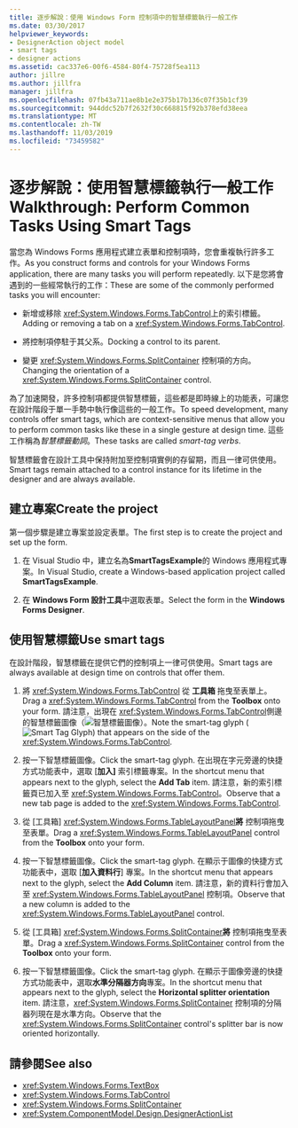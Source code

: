 ```yaml
---
title: 逐步解說：使用 Windows Form 控制項中的智慧標籤執行一般工作
ms.date: 03/30/2017
helpviewer_keywords:
- DesignerAction object model
- smart tags
- designer actions
ms.assetid: cac337e6-00f6-4584-80f4-75728f5ea113
author: jillre
ms.author: jillfra
manager: jillfra
ms.openlocfilehash: 07fb43a711ae8b1e2e375b17b136c07f35b1cf39
ms.sourcegitcommit: 944ddc52b7f2632f30c668815f92b378efd38eea
ms.translationtype: MT
ms.contentlocale: zh-TW
ms.lasthandoff: 11/03/2019
ms.locfileid: "73459582"
---
```

# <a name="walkthrough-perform-common-tasks-using-smart-tags"></a><span data-ttu-id="fa039-102">逐步解說：使用智慧標籤執行一般工作</span><span class="sxs-lookup"><span data-stu-id="fa039-102">Walkthrough: Perform Common Tasks Using Smart Tags</span></span>

<span data-ttu-id="fa039-103">當您為 Windows Forms 應用程式建立表單和控制項時，您會重複執行許多工作。</span><span class="sxs-lookup"><span data-stu-id="fa039-103">As you construct forms and controls for your Windows Forms application, there are many tasks you will perform repeatedly.</span></span> <span data-ttu-id="fa039-104">以下是您將會遇到的一些經常執行的工作：</span><span class="sxs-lookup"><span data-stu-id="fa039-104">These are some of the commonly performed tasks you will encounter:</span></span>

- <span data-ttu-id="fa039-105">新增或移除 <xref:System.Windows.Forms.TabControl>上的索引標籤。</span><span class="sxs-lookup"><span data-stu-id="fa039-105">Adding or removing a tab on a <xref:System.Windows.Forms.TabControl>.</span></span>

- <span data-ttu-id="fa039-106">將控制項停駐于其父系。</span><span class="sxs-lookup"><span data-stu-id="fa039-106">Docking a control to its parent.</span></span>

- <span data-ttu-id="fa039-107">變更 <xref:System.Windows.Forms.SplitContainer> 控制項的方向。</span><span class="sxs-lookup"><span data-stu-id="fa039-107">Changing the orientation of a <xref:System.Windows.Forms.SplitContainer> control.</span></span>

<span data-ttu-id="fa039-108">為了加速開發，許多控制項都提供智慧標籤，這些都是即時線上的功能表，可讓您在設計階段于單一手勢中執行像這些的一般工作。</span><span class="sxs-lookup"><span data-stu-id="fa039-108">To speed development, many controls offer smart tags, which are context-sensitive menus that allow you to perform common tasks like these in a single gesture at design time.</span></span> <span data-ttu-id="fa039-109">這些工作稱為*智慧標籤動詞*。</span><span class="sxs-lookup"><span data-stu-id="fa039-109">These tasks are called *smart-tag verbs*.</span></span>

<span data-ttu-id="fa039-110">智慧標籤會在設計工具中保持附加至控制項實例的存留期，而且一律可供使用。</span><span class="sxs-lookup"><span data-stu-id="fa039-110">Smart tags remain attached to a control instance for its lifetime in the designer and are always available.</span></span>

## <a name="create-the-project"></a><span data-ttu-id="fa039-111">建立專案</span><span class="sxs-lookup"><span data-stu-id="fa039-111">Create the project</span></span>

<span data-ttu-id="fa039-112">第一個步驟是建立專案並設定表單。</span><span class="sxs-lookup"><span data-stu-id="fa039-112">The first step is to create the project and set up the form.</span></span>

1. <span data-ttu-id="fa039-113">在 Visual Studio 中，建立名為**SmartTagsExample**的 Windows 應用程式專案。</span><span class="sxs-lookup"><span data-stu-id="fa039-113">In Visual Studio, create a Windows-based application project called **SmartTagsExample**.</span></span>

2. <span data-ttu-id="fa039-114">在  **Windows Form 設計工具**中選取表單。</span><span class="sxs-lookup"><span data-stu-id="fa039-114">Select the form in the **Windows Forms Designer**.</span></span>

## <a name="use-smart-tags"></a><span data-ttu-id="fa039-115">使用智慧標籤</span><span class="sxs-lookup"><span data-stu-id="fa039-115">Use smart tags</span></span>

<span data-ttu-id="fa039-116">在設計階段，智慧標籤在提供它們的控制項上一律可供使用。</span><span class="sxs-lookup"><span data-stu-id="fa039-116">Smart tags are always available at design time on controls that offer them.</span></span>

1. <span data-ttu-id="fa039-117">將 <xref:System.Windows.Forms.TabControl> 從 **工具箱** 拖曳至表單上。</span><span class="sxs-lookup"><span data-stu-id="fa039-117">Drag a <xref:System.Windows.Forms.TabControl> from the **Toolbox** onto your form.</span></span> <span data-ttu-id="fa039-118">請注意，出現在 <xref:System.Windows.Forms.TabControl>側邊的智慧標籤圖像（![智慧標籤圖像](./media/vs-winformsmttagglyph.gif)）。</span><span class="sxs-lookup"><span data-stu-id="fa039-118">Note the smart-tag glyph (![Smart Tag Glyph](./media/vs-winformsmttagglyph.gif)) that appears on the side of the <xref:System.Windows.Forms.TabControl>.</span></span>

2. <span data-ttu-id="fa039-119">按一下智慧標籤圖像。</span><span class="sxs-lookup"><span data-stu-id="fa039-119">Click the smart-tag glyph.</span></span> <span data-ttu-id="fa039-120">在出現在字元旁邊的快捷方式功能表中，選取 [**加入]** 索引標籤專案。</span><span class="sxs-lookup"><span data-stu-id="fa039-120">In the shortcut menu that appears next to the glyph, select the **Add Tab** item.</span></span> <span data-ttu-id="fa039-121">請注意，新的索引標籤頁已加入至 <xref:System.Windows.Forms.TabControl>。</span><span class="sxs-lookup"><span data-stu-id="fa039-121">Observe that a new tab page is added to the <xref:System.Windows.Forms.TabControl>.</span></span>

3. <span data-ttu-id="fa039-122">從 [工具箱] <xref:System.Windows.Forms.TableLayoutPanel>**將** 控制項拖曳至表單。</span><span class="sxs-lookup"><span data-stu-id="fa039-122">Drag a <xref:System.Windows.Forms.TableLayoutPanel> control from the **Toolbox** onto your form.</span></span>

4. <span data-ttu-id="fa039-123">按一下智慧標籤圖像。</span><span class="sxs-lookup"><span data-stu-id="fa039-123">Click the smart-tag glyph.</span></span> <span data-ttu-id="fa039-124">在顯示于圖像的快捷方式功能表中，選取 [**加入資料行**] 專案。</span><span class="sxs-lookup"><span data-stu-id="fa039-124">In the shortcut menu that appears next to the glyph, select the **Add Column** item.</span></span> <span data-ttu-id="fa039-125">請注意，新的資料行會加入至 <xref:System.Windows.Forms.TableLayoutPanel> 控制項。</span><span class="sxs-lookup"><span data-stu-id="fa039-125">Observe that a new column is added to the <xref:System.Windows.Forms.TableLayoutPanel> control.</span></span>

5. <span data-ttu-id="fa039-126">從 [工具箱] <xref:System.Windows.Forms.SplitContainer>**將** 控制項拖曳至表單。</span><span class="sxs-lookup"><span data-stu-id="fa039-126">Drag a <xref:System.Windows.Forms.SplitContainer> control from the **Toolbox** onto your form.</span></span>

6. <span data-ttu-id="fa039-127">按一下智慧標籤圖像。</span><span class="sxs-lookup"><span data-stu-id="fa039-127">Click the smart-tag glyph.</span></span> <span data-ttu-id="fa039-128">在顯示于圖像旁邊的快捷方式功能表中，選取**水準分隔器方向**專案。</span><span class="sxs-lookup"><span data-stu-id="fa039-128">In the shortcut menu that appears next to the glyph, select the **Horizontal splitter orientation** item.</span></span> <span data-ttu-id="fa039-129">請注意，<xref:System.Windows.Forms.SplitContainer> 控制項的分隔器列現在是水準方向。</span><span class="sxs-lookup"><span data-stu-id="fa039-129">Observe that the <xref:System.Windows.Forms.SplitContainer> control's splitter bar is now oriented horizontally.</span></span>

## <a name="see-also"></a><span data-ttu-id="fa039-130">請參閱</span><span class="sxs-lookup"><span data-stu-id="fa039-130">See also</span></span>

- <xref:System.Windows.Forms.TextBox>
- <xref:System.Windows.Forms.TabControl>
- <xref:System.Windows.Forms.SplitContainer>
- <xref:System.ComponentModel.Design.DesignerActionList>
